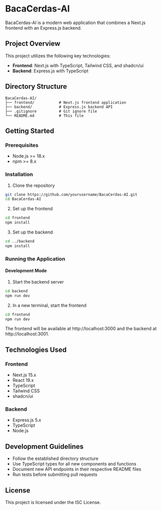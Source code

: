 # BacaCerdas-AI

BacaCerdas-AI is a modern web application that combines a Next.js frontend with an Express.js backend.

## Project Overview

This project utilizes the following key technologies:
- **Frontend**: Next.js with TypeScript, Tailwind CSS, and shadcn/ui
- **Backend**: Express.js with TypeScript

## Directory Structure

```
BacaCerdas-AI/
├── frontend/           # Next.js frontend application
├── backend/            # Express.js backend API
├── .gitignore          # Git ignore file
└── README.md           # This file
```

## Getting Started

### Prerequisites

- Node.js >= 18.x
- npm >= 8.x

### Installation

1. Clone the repository
```bash
git clone https://github.com/yourusername/BacaCerdas-AI.git
cd BacaCerdas-AI
```

2. Set up the frontend
```bash
cd frontend
npm install
```

3. Set up the backend
```bash
cd ../backend
npm install
```

### Running the Application

#### Development Mode

1. Start the backend server
```bash
cd backend
npm run dev
```

2. In a new terminal, start the frontend
```bash
cd frontend
npm run dev
```

The frontend will be available at http://localhost:3000 and the backend at http://localhost:3001.

## Technologies Used

### Frontend
- Next.js 15.x
- React 19.x
- TypeScript
- Tailwind CSS
- shadcn/ui

### Backend
- Express.js 5.x
- TypeScript
- Node.js

## Development Guidelines

- Follow the established directory structure
- Use TypeScript types for all new components and functions
- Document new API endpoints in their respective README files
- Run tests before submitting pull requests

## License

This project is licensed under the ISC License.

